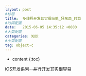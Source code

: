 ```yaml
---
layout: post
#标题
title:  多线程开发其实很简单_好东西_转载
#时间配置
date:   2015-06-05 14:35:12 +0800
#大类配置
categories: 知识
#小类配置
tag: object-c
---
```


* content
{:toc}


<a href="http://www.cnblogs.com/kenshincui/p/3983982.html#multiThread" target="_blank">iOS开发系列--并行开发其实很容易</a><br>